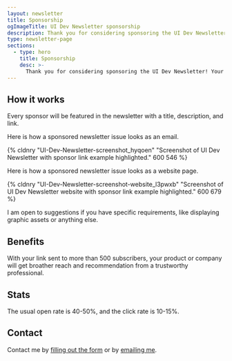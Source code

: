 ```yaml
---
layout: newsletter
title: Sponsorship
ogImageTitle: UI Dev Newsletter sponsorship
description: Thank you for considering sponsoring the UI Dev Newsletter! Your sponsorship will play a key role in keeping this newsletter up and running.
type: newsletter-page
sections:
  - type: hero
    title: Sponsorship
    desc: >-
      Thank you for considering sponsoring the UI Dev Newsletter! Your sponsorship will play a key role in keeping this newsletter up and running.
---
```


## How it works

Every sponsor will be featured in the newsletter with a title, description, and link.

Here is how a sponsored newsletter issue looks as an email.

{% cldnry "UI-Dev-Newsletter-screenshot_hyqoen" "Screenshot of UI Dev Newsletter with sponsor link example highlighted." 600 546 %}

Here is how a sponsored newsletter issue looks as a website page.

{% cldnry "UI-Dev-Newsletter-screenshot-website_l3pwxb" "Screenshot of UI Dev Newsletter website with sponsor link example highlighted." 600 679 %}

I am open to suggestions if you have specific requirements, like displaying graphic assets or anything else.

## Benefits

With your link sent to more than 500 subscribers, your product or company will get broather reach and recommendation from a trustworthy professional.

## Stats

The usual open rate is 40-50%, and the click rate is 10-15%.

## Contact

Contact me by [filling out the form](/side-projects/ui-dev-newsletter/contact/) or by [emailing me](mailto:me@silvestar.codes?subject=Sponsorship).

